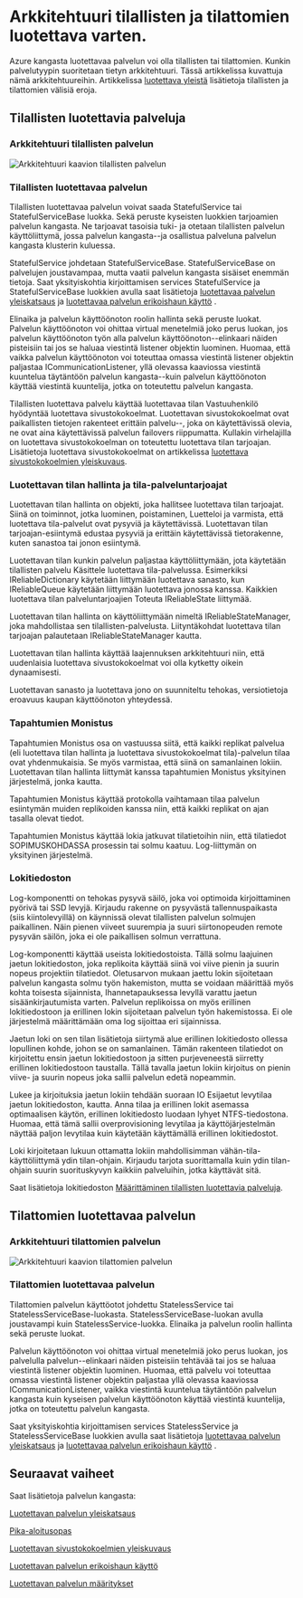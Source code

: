 <properties
   pageTitle="Luotettavan arkkitehtuuri | Microsoft Azure"
   description="Yleistä luotettava Service-arkkitehtuuri tilallisten ja tilattomien varten."
   services="service-fabric"
   documentationCenter=".net"
   authors="AlanWarwick"
   manager="timlt"
   editor="vturecek"/>

<tags
   ms.service="Service-Fabric"
   ms.devlang="dotnet"
   ms.topic="article"
   ms.tgt_pltfrm="NA"
   ms.workload="NA"
   ms.date="03/30/2016"
   ms.author="alanwar"/>

# <a name="architecture-for-stateful-and-stateless-reliable-services"></a>Arkkitehtuuri tilallisten ja tilattomien luotettava varten.

Azure kangasta luotettavaa palvelun voi olla tilallisten tai tilattomien. Kunkin palvelutyypin suoritetaan tietyn arkkitehtuuri. Tässä artikkelissa kuvattuja nämä arkkitehtuureihin.
Artikkelissa [luotettava yleistä](service-fabric-reliable-services-introduction.md) lisätietoja tilallisten ja tilattomien välisiä eroja.

## <a name="stateful-reliable-services"></a>Tilallisten luotettavia palveluja

### <a name="architecture-of-a-stateful-service"></a>Arkkitehtuuri tilallisten palvelun
![Arkkitehtuuri kaavion tilallisten palvelun](./media/service-fabric-reliable-services-platform-architecture/reliable-stateful-service-architecture.png)

### <a name="stateful-reliable-service"></a>Tilallisten luotettavaa palvelun

Tilallisten luotettavaa palvelun voivat saada StatefulService tai StatefulServiceBase luokka. Sekä peruste kyseisten luokkien tarjoamien palvelun kangasta. Ne tarjoavat tasoisia tuki- ja otetaan tilallisten palvelun käyttöliittymä, jossa palvelun kangasta--ja osallistua palveluna palvelun kangasta klusterin kuluessa.

StatefulService johdetaan StatefulServiceBase. StatefulServiceBase on palvelujen joustavampaa, mutta vaatii palvelun kangasta sisäiset enemmän tietoja.
Saat yksityiskohtia kirjoittamisen services StatefulService ja StatefulServiceBase luokkien avulla saat lisätietoja [luotettavaa palvelun yleiskatsaus](service-fabric-reliable-services-introduction.md) ja [luotettavaa palvelun erikoishaun käyttö](service-fabric-reliable-services-advanced-usage.md) .

Elinaika ja palvelun käyttöönoton roolin hallinta sekä peruste luokat. Palvelun käyttöönoton voi ohittaa virtual menetelmiä joko perus luokan, jos palvelun käyttöönoton työn alla palvelun käyttöönoton--elinkaari näiden pisteisiin tai jos se haluaa viestintä listener objektin luominen. Huomaa, että vaikka palvelun käyttöönoton voi toteuttaa omassa viestintä listener objektin paljastaa ICommunicationListener, yllä olevassa kaaviossa viestintä kuuntelua täytäntöön palvelun kangasta--kuin palvelun käyttöönoton käyttää viestintä kuuntelija, jotka on toteutettu palvelun kangasta.

Tilallisten luotettava palvelu käyttää luotettavaa tilan Vastuuhenkilö hyödyntää luotettava sivustokokoelmat. Luotettavan sivustokokoelmat ovat paikallisten tietojen rakenteet erittäin palvelu--, joka on käytettävissä olevia, ne ovat aina käytettävissä palvelun failovers riippumatta. Kullakin virhelajilla on luotettava sivustokokoelman on toteutettu luotettava tilan tarjoajan.
Lisätietoja luotettava sivustokokoelmat on artikkelissa [luotettava sivustokokoelmien yleiskuvaus](service-fabric-reliable-services-reliable-collections.md).

### <a name="reliable-state-manager-and-state-providers"></a>Luotettavan tilan hallinta ja tila-palveluntarjoajat

Luotettavan tilan hallinta on objekti, joka hallitsee luotettava tilan tarjoajat. Siinä on toiminnot, jotka luominen, poistaminen, Luetteloi ja varmista, että luotettava tila-palvelut ovat pysyviä ja käytettävissä. Luotettavan tilan tarjoajan-esiintymä edustaa pysyviä ja erittäin käytettävissä tietorakenne, kuten sanastoa tai jonon esiintymä.

Luotettavan tilan kunkin palvelun paljastaa käyttöliittymään, jota käytetään tilallisten palvelu Käsittele luotettava tila-palvelussa. Esimerkiksi IReliableDictionary käytetään liittymään luotettava sanasto, kun IReliableQueue käytetään liittymään luotettava jonossa kanssa. Kaikkien luotettava tilan palveluntarjoajien Toteuta IReliableState liittymää.

Luotettavan tilan hallinta on käyttöliittymään nimeltä IReliableStateManager, joka mahdollistaa sen tilallisten-palvelusta. Liityntäkohdat luotettava tilan tarjoajan palautetaan IReliableStateManager kautta.

Luotettavan tilan hallinta käyttää laajennuksen arkkitehtuuri niin, että uudenlaisia luotettava sivustokokoelmat voi olla kytketty oikein dynaamisesti.

Luotettavan sanasto ja luotettava jono on suunniteltu tehokas, versiotietoja eroavuus kaupan käyttöönoton yhteydessä.

### <a name="transactional-replicator"></a>Tapahtumien Monistus

Tapahtumien Monistus osa on vastuussa siitä, että kaikki replikat palvelua (eli luotettava tilan hallinta ja luotettava sivustokokoelmat tila)-palvelun tilaa ovat yhdenmukaisia. Se myös varmistaa, että siinä on samanlainen lokiin. Luotettavan tilan hallinta liittymät kanssa tapahtumien Monistus yksityinen järjestelmä, jonka kautta.

Tapahtumien Monistus käyttää protokolla vaihtamaan tilaa palvelun esiintymän muiden replikoiden kanssa niin, että kaikki replikat on ajan tasalla olevat tiedot.

Tapahtumien Monistus käyttää lokia jatkuvat tilatietoihin niin, että tilatiedot SOPIMUSKOHDASSA prosessin tai solmu kaatuu. Log-liittymän on yksityinen järjestelmä.

### <a name="log"></a>Lokitiedoston

Log-komponentti on tehokas pysyvä säilö, joka voi optimoida kirjoittaminen pyörivä tai SSD levyjä.  Kirjaudu rakenne on pysyvästä tallennuspaikasta (siis kiintolevyillä) on käynnissä olevat tilallisten palvelun solmujen paikallinen. Näin pienen viiveet suurempia ja suuri siirtonopeuden remote pysyvän säilön, joka ei ole paikallisen solmun verrattuna.

Log-komponentti käyttää useista lokitiedostoista. Tällä solmu laajuinen jaetun lokitiedoston, joka replikoita käyttää siinä voi viive pienin ja suurin nopeus projektiin tilatiedot. Oletusarvon mukaan jaettu lokin sijoitetaan palvelun kangasta solmu työn hakemiston, mutta se voidaan määrittää myös kohta toisesta sijainnista, Ihannetapauksessa levyllä varattu jaetun sisäänkirjautumista varten. Palvelun replikoissa on myös erillinen lokitiedostoon ja erillinen lokin sijoitetaan palvelun työn hakemistossa. Ei ole järjestelmä määrittämään oma log sijoittaa eri sijainnissa.

Jaetun loki on sen tilan lisätietoja siirtymä alue erillinen lokitiedosto ollessa lopullinen kohde, johon se on samanlainen. Tämän rakenteen tilatiedot on kirjoitettu ensin jaetun lokitiedostoon ja sitten purjeveneestä siirretty erillinen lokitiedostoon taustalla. Tällä tavalla jaetun lokiin kirjoitus on pienin viive- ja suurin nopeus joka sallii palvelun edetä nopeammin.

Lukee ja kirjoituksia jaetun lokiin tehdään suoraan IO Esijaetut levytilaa jaetun lokitiedoston, kautta. Anna tilaa ja erillinen lokit asemassa optimaalisen käytön, erillinen lokitiedosto luodaan lyhyet NTFS-tiedostona. Huomaa, että tämä sallii overprovisioning levytilaa ja käyttöjärjestelmän näyttää paljon levytilaa kuin käytetään käyttämällä erillinen lokitiedostot.

Loki kirjoitetaan lukuun ottamatta lokiin mahdollisimman vähän-tila-käyttöliittymä ydin tilan-ohjain. Kirjaudu tarjota suorittamalla kuin ydin tilan-ohjain suurin suorituskyvyn kaikkiin palveluihin, jotka käyttävät sitä.

Saat lisätietoja lokitiedoston [Määrittäminen tilallisten luotettavia palveluja](service-fabric-reliable-services-configuration.md).

## <a name="stateless-reliable-service"></a>Tilattomien luotettavaa palvelun

### <a name="architecture-of-a-stateless-service"></a>Arkkitehtuuri tilattomien palvelun
![Arkkitehtuuri kaavion tilattomien palvelun](./media/service-fabric-reliable-services-platform-architecture/reliable-stateless-service-architecture.png)

### <a name="stateless-reliable-service"></a>Tilattomien luotettavaa palvelun

Tilattomien palvelun käyttöotot johdettu StatelessService tai StatelessServiceBase-luokasta. StatelessServiceBase-luokan avulla joustavampi kuin StatelessService-luokka.
Elinaika ja palvelun roolin hallinta sekä peruste luokat.

Palvelun käyttöönoton voi ohittaa virtual menetelmiä joko perus luokan, jos palvelulla palvelun--elinkaari näiden pisteisiin tehtävää tai jos se haluaa viestintä listener objektin luominen. Huomaa, että palvelu voi toteuttaa omassa viestintä listener objektin paljastaa yllä olevassa kaaviossa ICommunicationListener, vaikka viestintä kuuntelua täytäntöön palvelun kangasta kuin kyseisen palvelun käyttöönoton käyttää viestintä kuuntelija, jotka on toteutettu palvelun kangasta.

Saat yksityiskohtia kirjoittamisen services StatelessService ja StatelessServiceBase luokkien avulla saat lisätietoja [luotettavaa palvelun yleiskatsaus](service-fabric-reliable-services-introduction.md) ja [luotettavaa palvelun erikoishaun käyttö](service-fabric-reliable-services-advanced-usage.md) .

<!--Every topic should have next steps and links to the next logical set of content to keep the customer engaged-->
## <a name="next-steps"></a>Seuraavat vaiheet

Saat lisätietoja palvelun kangasta:

[Luotettavan palvelun yleiskatsaus](service-fabric-reliable-services-introduction.md)

[Pika-aloitusopas](service-fabric-reliable-services-quick-start.md)

[Luotettavan sivustokokoelmien yleiskuvaus](service-fabric-reliable-services-reliable-collections.md)

[Luotettavan palvelun erikoishaun käyttö](service-fabric-reliable-services-advanced-usage.md)

[Luotettavan palvelun määritykset](service-fabric-reliable-services-configuration.md)  
